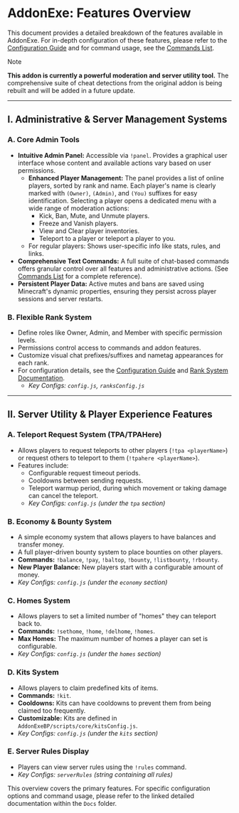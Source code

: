 # AddonExe: Features Overview

This document provides a detailed breakdown of the features available in AddonExe. For in-depth configuration of these features, please refer to the [Configuration Guide](ConfigurationGuide.md) and for command usage, see the [Commands List](Commands.md).

> [!NOTE]
> **This addon is currently a powerful moderation and server utility tool.**
> The comprehensive suite of cheat detections from the original addon is being rebuilt and will be added in a future update.

---

## I. Administrative & Server Management Systems

### A. Core Admin Tools

- **Intuitive Admin Panel:** Accessible via `!panel`. Provides a graphical user interface whose content and available actions vary based on user permissions.
  - **Enhanced Player Management:** The panel provides a list of online players, sorted by rank and name. Each player's name is clearly marked with `(Owner)`, `(Admin)`, and `(You)` suffixes for easy identification. Selecting a player opens a dedicated menu with a wide range of moderation actions:
    - Kick, Ban, Mute, and Unmute players.
    - Freeze and Vanish players.
    - View and Clear player inventories.
    - Teleport to a player or teleport a player to you.
  - For regular players: Shows user-specific info like stats, rules, and links.
- **Comprehensive Text Commands:** A full suite of chat-based commands offers granular control over all features and administrative actions. (See [Commands List](Commands.md) for a complete reference).
- **Persistent Player Data:** Active mutes and bans are saved using Minecraft's dynamic properties, ensuring they persist across player sessions and server restarts.

### B. Flexible Rank System

- Define roles like Owner, Admin, and Member with specific permission levels.
- Permissions control access to commands and addon features.
- Customize visual chat prefixes/suffixes and nametag appearances for each rank.
- For configuration details, see the [Configuration Guide](ConfigurationGuide.md) and [Rank System Documentation](RankSystem.md).
  - *Key Configs: `config.js`, `ranksConfig.js`*

---

## II. Server Utility & Player Experience Features

### A. Teleport Request System (TPA/TPAHere)

- Allows players to request teleports to other players (`!tpa <playerName>`) or request others to teleport to them (`!tpahere <playerName>`).
- Features include:
  - Configurable request timeout periods.
  - Cooldowns between sending requests.
  - Teleport warmup period, during which movement or taking damage can cancel the teleport.
  - *Key Configs: `config.js` (under the `tpa` section)*

### B. Economy & Bounty System

- A simple economy system that allows players to have balances and transfer money.
- A full player-driven bounty system to place bounties on other players.
- **Commands:** `!balance`, `!pay`, `!baltop`, `!bounty`, `!listbounty`, `!rbounty`.
- **New Player Balance:** New players start with a configurable amount of money.
- *Key Configs: `config.js` (under the `economy` section)*

### C. Homes System

- Allows players to set a limited number of "homes" they can teleport back to.
- **Commands:** `!sethome`, `!home`, `!delhome`, `!homes`.
- **Max Homes:** The maximum number of homes a player can set is configurable.
- *Key Configs: `config.js` (under the `homes` section)*

### D. Kits System

- Allows players to claim predefined kits of items.
- **Commands:** `!kit`.
- **Cooldowns:** Kits can have cooldowns to prevent them from being claimed too frequently.
- **Customizable:** Kits are defined in `AddonExeBP/scripts/core/kitsConfig.js`.
- *Key Configs: `config.js` (under the `kits` section)*

### E. Server Rules Display
- Players can view server rules using the `!rules` command.
- *Key Configs: `serverRules` (string containing all rules)*

This overview covers the primary features. For specific configuration options and command usage, please refer to the linked detailed documentation within the `Docs` folder.
